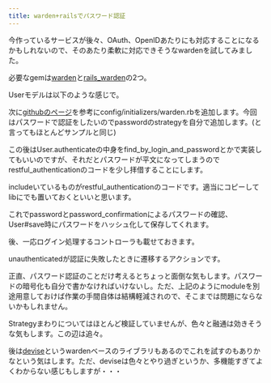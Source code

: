 ```yaml
---
title: warden+railsでパスワード認証
---
```

今作っているサービスが後々、OAuth、OpenIDあたりにも対応することになるかもしれないので、そのあたり柔軟に対応できそうなwardenを試してみました。

必要なgemは<a href="http://github.com/hassox/warden">warden</a>と<a href="http://github.com/hassox/rails_warden">rails_warden</a>の2つ。

Userモデルは以下のような感じで。
<script src="http://gist.github.com/428559.js?file=20100602075944_create_users.rb"></script>

次に<a href="http://github.com/hassox/rails_warden">githubのページ</a>を参考にconfig/initializers/warden.rbを追加します。今回はパスワードで認証をしたいのでpasswordのstrategyを自分で追加します。(と言ってもほとんどサンプルと同じ)

<script src="http://gist.github.com/428563.js?file=warden.rb"></script>

この後はUser.authenticateの中身をfind_by_login_and_passwordとかで実装してもいいのですが、それだとパスワードが平文になってしまうのでrestful_authenticationのコードを少し拝借することにします。

<script src="http://gist.github.com/428567.js?file=user.rb"></script>
includeいているものがrestful_authenticationのコードです。適当にコピーしてlibにでも置いておくといいと思います。

これでpasswordとpassword_confirmationによるパスワードの確認、User#save時にパスワードをハッシュ化して保存してくれます。

後、一応ログイン処理するコントローラも載せておきます。
<script src="http://gist.github.com/428569.js?file=sessions_controller.rb"></script>
unauthenticatedが認証に失敗したときに遷移するアクションです。

正直、パスワード認証のことだけ考えるとちょっと面倒な気もします。パスワードの暗号化も自分で書かなければいけないし。ただ、上記のようにmoduleを別途用意しておけば作業の手間自体は結構軽減されので、そこまでは問題にならないかもしれません。

Strategyまわりについてはほとんど検証していませんが、色々と融通は効きそうな気もします。この辺は追々。

後は<a href="http://github.com/plataformatec/devise">devise</a>というwardenベースのライブラリもあるのでこれを試すのもありかなという気はします。ただ、deviseは色々とやり過ぎというか、多機能すぎてよくわからない感じもしますが・・・

